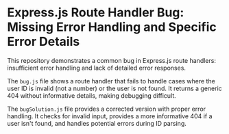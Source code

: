 # Express.js Route Handler Bug: Missing Error Handling and Specific Error Details

This repository demonstrates a common bug in Express.js route handlers: insufficient error handling and lack of detailed error responses.

The `bug.js` file shows a route handler that fails to handle cases where the user ID is invalid (not a number) or the user is not found.  It returns a generic 404 without informative details, making debugging difficult.

The `bugSolution.js` file provides a corrected version with proper error handling. It checks for invalid input, provides a more informative 404 if a user isn't found, and handles potential errors during ID parsing.